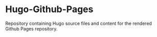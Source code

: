 # Hugo-Github-Pages
Repository containing Hugo source files and content for the rendered Github Pages repository.
